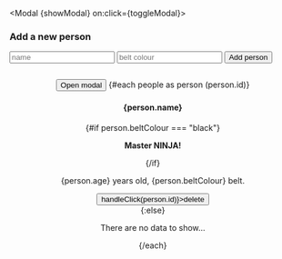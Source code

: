 <script>
  import Modal from './Modal.svelte';

  let showModal = false;

  const toggleModal = () => {
    showModal = !showModal;
  }

  let people = [
    { name: "Richie", beltColour: "black", age: 50, id: 1 },
    { name: "Jeff", beltColour: "orange", age: 35, id: 2 },
    { name: "Veronica", beltColour: "brown", age: 45, id: 3 },
  ];

  const handleClick = (id) => {
    // delete person from people
    // console.log(id)
    people = people.filter((person) => person.id != id)
    // this checks if the person is the person = true/false. If it is true, it only returns that person... so we have to say if it is not true !=. That way, the people that do not = people will be returned instead. It is a bit backward, but makes sense because it is a truthy statement.
  }

  let num = 5;
</script>
<!-- 
{#if num > 20}
<p>Greater than 20!</p>
{:else if num > 5}
<p>Greater than 5!</p>
{:else}
<p>Not greater than 5!</p>
{/if} -->

<Modal {showModal} on:click={toggleModal}>
  <h3>Add a new person</h3>
  <form>
    <input type="text" placeholder="name">
    <input type="text" placeholder="belt colour">
    <button>Add person</button>
  </form>
  <!-- <div slot="title">
    <h3>Add a new person</h3>
  </div> this would create a named slot that only renders if the named slot is referenced in the parent. The stuff above that is not in a named tag will always render, but a name slot will only render if called. -->
</Modal>
<!-- here we are using svelte slots to pass this data back to the child -->
<main>
  <button on:click={toggleModal}>Open modal</button>
  {#each people as person (person.id)} 
  <!-- this adds a key into the array -->
  <div>
    <h4>{person.name}</h4>
    {#if person.beltColour === "black"}
    <p>
      <strong>Master NINJA!</strong>
    </p>
    {/if}
    <p>{person.age} years old, {person.beltColour} belt.</p>
    <button on:click={() => handleClick(person.id)}>delete</button>
  </div>
  {:else}
  <p>There are no data to show...</p>
  {/each}
</main>
<!-- the else is if there are no data, then output this. So if the array is empty, we still get an output to let us know it is empty! 
  // we have to make the event handler pass the data to the function. As in - (person.id) - but if we do that as just {handleClick(person.id)} then becuase we have a () it will invoke the function everytime, so we have to make it an arrow function so it is not invoked until the onClick event. So we wrap the function inside a function! -->

<style>
  main {
    text-align: center;
    padding: 1em;
    max-width: 240px;
    margin: 0 auto;
  }

  @media (min-width: 640px) {
    main {
      max-width: none;
    }
  }
</style>

